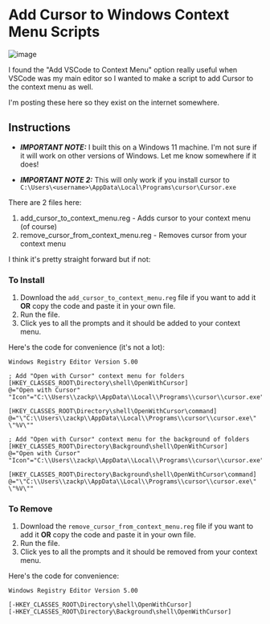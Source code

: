 # Add Cursor to Windows Context Menu Scripts
![image](https://github.com/user-attachments/assets/d9428754-03d9-45c9-a0b6-b1628f6dd2ea)

I found the "Add VSCode to Context Menu" option really useful when VSCode was my main editor so I wanted to make a script to add Cursor to the context menu as well.

I'm posting these here so they exist on the internet somewhere.

## Instructions
- ***IMPORTANT NOTE:*** I built this on a Windows 11 machine. I'm not sure if it will work on other versions of Windows. Let me know somewhere if it does!

- ***IMPORTANT NOTE 2:*** This will only work if you install cursor to `C:\Users\<username>\AppData\Local\Programs\cursor\Cursor.exe`

There are 2 files here:
1. add_cursor_to_context_menu.reg - Adds cursor to your context menu (of course)
2. remove_cursor_from_context_menu.reg - Removes cursor from your context menu

I think it's pretty straight forward but if not:

### To Install

1. Download the `add_cursor_to_context_menu.reg` file if you want to add it **OR** copy the code and paste it in your own file.
2. Run the file.
3. Click yes to all the prompts and it should be added to your context menu.

Here's the code for convenience (it's not a lot):
```reg
Windows Registry Editor Version 5.00

; Add "Open with Cursor" context menu for folders
[HKEY_CLASSES_ROOT\Directory\shell\OpenWithCursor]
@="Open with Cursor"
"Icon"="C:\\Users\\zackp\\AppData\\Local\\Programs\\cursor\\cursor.exe"

[HKEY_CLASSES_ROOT\Directory\shell\OpenWithCursor\command]
@="\"C:\\Users\\zackp\\AppData\\Local\\Programs\\cursor\\cursor.exe\" \"%V\""

; Add "Open with Cursor" context menu for the background of folders
[HKEY_CLASSES_ROOT\Directory\Background\shell\OpenWithCursor]
@="Open with Cursor"
"Icon"="C:\\Users\\zackp\\AppData\\Local\\Programs\\cursor\\cursor.exe"

[HKEY_CLASSES_ROOT\Directory\Background\shell\OpenWithCursor\command]
@="\"C:\\Users\\zackp\\AppData\\Local\\Programs\\cursor\\cursor.exe\" \"%V\"" 
```


### To Remove

1. Download the `remove_cursor_from_context_menu.reg` file if you want to add it **OR** copy the code and paste it in your own file.
2. Run the file.
3. Click yes to all the prompts and it should be removed from your context menu.

Here's the code for convenience:

```reg
Windows Registry Editor Version 5.00

[-HKEY_CLASSES_ROOT\Directory\shell\OpenWithCursor]
[-HKEY_CLASSES_ROOT\Directory\Background\shell\OpenWithCursor] 
```
